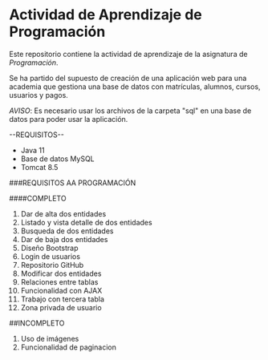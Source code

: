 # Actividad de Aprendizaje de Programación

Este repositorio contiene la actividad de aprendizaje de la asignatura de *Programación*.

Se ha partido del supuesto de creación de una aplicación web para una academia que gestiona una base de datos con matrículas, alumnos, cursos, usuarios y pagos.

*AVISO*: Es necesario usar los archivos de la carpeta "sql" en una base de datos para poder usar la aplicación.

--REQUISITOS--

- Java 11
- Base de datos MySQL
- Tomcat 8.5

###REQUISITOS AA PROGRAMACIÓN

####COMPLETO
1. Dar de alta dos entidades
2. Listado y vista detalle de dos entidades
3. Busqueda de dos entidades
4. Dar de baja dos entidades
5. Diseño Bootstrap
6. Login de usuarios
7. Repositorio GitHub
8. Modificar dos entidades
9. Relaciones entre tablas
10. Funcionalidad con AJAX
11. Trabajo con tercera tabla
12. Zona privada de usuario


##INCOMPLETO
1.	Uso de imágenes
2.	Funcionalidad de paginacion

